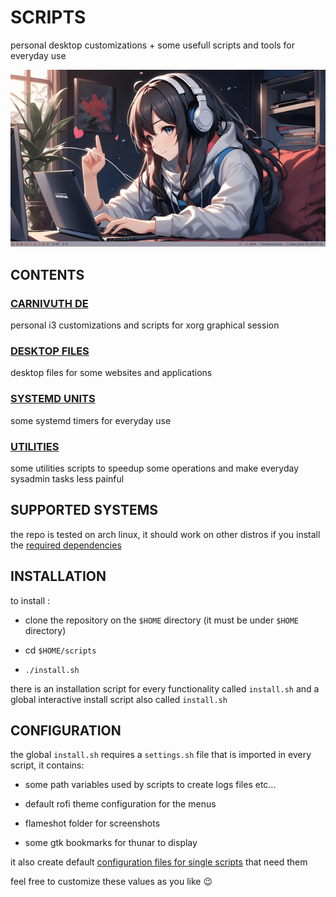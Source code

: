 # SCRIPTS 
personal desktop customizations + some usefull scripts and tools for everyday use

![](./notes/assets/demo.gif)

## CONTENTS

### [CARNIVUTH DE](./notes/pages/carnivuth-DE.md)

personal i3 customizations and scripts for xorg graphical session

### [DESKTOP FILES](./notes/pages/DESKTOP-FILES.md)

desktop files for some websites and applications

### [SYSTEMD UNITS](./notes/pages/systemd-units.md)

some systemd timers for everyday use

### [UTILITIES](./notes/pages/UTILITIES.md)  
 
some utilities scripts to speedup some operations and make everyday sysadmin tasks less painful

## SUPPORTED SYSTEMS

the repo is tested on arch linux, it should work on other distros if you install the [required dependencies](./notes/pages/DEPENDENCIES.md)

## INSTALLATION

to install :

- clone the repository on the `$HOME` directory (it must be under `$HOME` directory)

- cd `$HOME/scripts`

- `./install.sh`

there is an installation script for every functionality called `install.sh` and a global interactive  install script also called `install.sh` 

## CONFIGURATION

the global `install.sh` requires a `settings.sh` file that is imported in every script, it contains:

- some path variables used by scripts to create logs files etc...

- default rofi theme configuration for the menus

- flameshot folder for screenshots

- some gtk bookmarks for thunar to display

it also create default [configuration files for single scripts](./notes/pages/ARRAY_DATA_FILE.md) that need them

feel free to customize these values as you like 😉